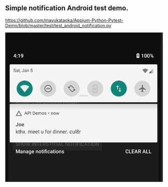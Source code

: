 ## Simple notification Android test demo. 

https://github.com/mayukataoka/Appium-Python-Pytest-Demo/blob/master/test/test_android_notification.py

![Alt text](notification-screenshot.png?raw=true)

